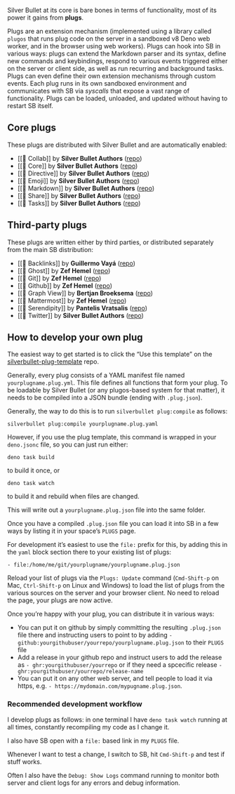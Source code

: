 Silver Bullet at its core is bare bones in terms of functionality, most of its power it gains from **plugs**.

Plugs are an extension mechanism (implemented using a library called `plugos` that runs plug code on the server in a sandboxed v8 Deno web worker, and in the browser using web workers). Plugs can hook into SB in various ways: plugs can extend the Markdown parser and its syntax, define new commands and keybindings, respond to various events triggered either on the server or client side, as well as run recurring and background tasks. Plugs can even define their own extension
mechanisms through custom events. Each plug runs in its own sandboxed
environment and communicates with SB via _syscalls_ that expose a vast range of functionality. Plugs can be loaded, unloaded, and updated without having to restart SB itself.

## Core plugs
These plugs are distributed with Silver Bullet and are automatically enabled:
<!-- #query page where type = "plug" and uri = null order by name render [[template/plug]] -->
* [[🔌 Collab]] by **Silver Bullet Authors** ([repo](https://github.com/silverbulletmd/silverbullet))
* [[🔌 Core]] by **Silver Bullet Authors** ([repo](https://github.com/silverbulletmd/silverbullet))
* [[🔌 Directive]] by **Silver Bullet Authors** ([repo](https://github.com/silverbulletmd/silverbullet))
* [[🔌 Emoji]] by **Silver Bullet Authors** ([repo](https://github.com/silverbulletmd/silverbullet))
* [[🔌 Markdown]] by **Silver Bullet Authors** ([repo](https://github.com/silverbulletmd/silverbullet))
* [[🔌 Share]] by **Silver Bullet Authors** ([repo](https://github.com/silverbulletmd/silverbullet))
* [[🔌 Tasks]] by **Silver Bullet Authors** ([repo](https://github.com/silverbulletmd/silverbullet))
<!-- /query -->

## Third-party plugs
These plugs are written either by third parties, or distributed separately from the main SB distribution:

<!-- #query page where type = "plug" and uri != null order by name render [[template/plug]] -->
* [[🔌 Backlinks]] by **Guillermo Vayá** ([repo](https://github.com/Willyfrog/silverbullet-backlinks))
* [[🔌 Ghost]] by **Zef Hemel** ([repo](https://github.com/silverbulletmd/silverbullet-ghost))
* [[🔌 Git]] by **Zef Hemel** ([repo](https://github.com/silverbulletmd/silverbullet-github))
* [[🔌 Github]] by **Zef Hemel** ([repo](https://github.com/silverbulletmd/silverbullet-github))
* [[🔌 Graph View]] by **Bertjan Broeksema** ([repo](https://github.com/bbroeksema/silverbullet-graphview))
* [[🔌 Mattermost]] by **Zef Hemel** ([repo](https://github.com/silverbulletmd/silverbullet-mattermost))
* [[🔌 Serendipity]] by **Pantelis Vratsalis** ([repo](https://github.com/m1lt0n/silverbullet-serendipity))
* [[🔌 Twitter]] by **Silver Bullet Authors** ([repo](https://github.com/silverbulletmd/silverbullet-twitter))
<!-- /query -->

## How to develop your own plug
The easiest way to get started is to click the “Use this template” on the [silverbullet-plug-template](https://github.com/silverbulletmd/silverbullet-plug-template) repo.

Generally, every plug consists of a YAML manifest file named
`yourplugname.plug.yml`. This file defines all functions that form your plug. To be loadable by Silver Bullet (or any plugos-based system for that matter), it needs to be compiled into a JSON bundle (ending with `.plug.json`).

Generally, the way to do this is to run `silverbullet plug:compile` as follows:

    silverbullet plug:compile yourplugname.plug.yaml

However, if you use the plug template, this command is wrapped in your `deno.jsonc` file, so you can just run either:

    deno task build

to build it once, or

    deno task watch

to build it and rebuild when files are changed.

This will write out a `yourplugname.plug.json` file into the same folder.

Once you have a compiled `.plug.json` file you can load it into SB in a few ways by listing it in your space’s `PLUGS` page.

For development it’s easiest to use the `file:` prefix for this, by adding this in the `yaml` block section there to your existing list of plugs:

    - file:/home/me/git/yourplugname/yourplugname.plug.json

Reload your list of plugs via the `Plugs: Update` command (`Cmd-Shift-p` on Mac, `Ctrl-Shift-p` on Linux and Windows) to load the list of plugs from the various sources on the server and your browser client. No need to reload the page, your plugs are now active.

Once you’re happy with your plug, you can distribute it in various ways:

- You can put it on github by simply committing the resulting `.plug.json` file there and instructing users to point to by adding
  `- github:yourgithubuser/yourrepo/yourplugname.plug.json` to their `PLUGS` file
- Add a release in your github repo and instruct users to add the release as `- ghr:yourgithubuser/yourrepo` or if they need a spcecific release `- ghr:yourgithubuser/yourrepo/release-name`
- You can put it on any other web server, and tell people to load it via https, e.g. `- https://mydomain.com/mypugname.plug.json`.

### Recommended development workflow
I develop plugs as follows: in one terminal I have `deno task watch` running at all times, constantly recompiling my code as I change it.

I also have SB open with a `file:` based link in my `PLUGS` file.

Whenever I want to test a change, I switch to SB, hit `Cmd-Shift-p` and test if stuff works.

Often I also have the `Debug: Show Logs` command running to monitor both server and client logs for any errors and debug information.
